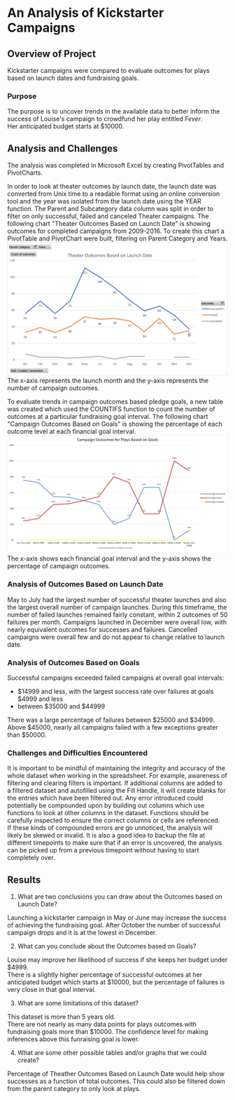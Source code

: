 # An Analysis of Kickstarter Campaigns

## Overview of Project
Kickstarter campaigns were compared to evaluate outcomes for plays based on launch dates and fundraising goals.

### Purpose
The purpose is to uncover trends in the available data to better inform the success of Louise's campaign to crowdfund her play entitled *Fever*.  
Her anticipated budget starts at $10000.

## Analysis and Challenges
The analysis was completed in Microsoft Excel by creating PivotTables and PivotCharts.

In order to look at theater outcomes by launch date, the launch date was converted from Unix time to a readable format using an online conversion tool and the year was isolated from the launch date using the YEAR function. 
The Parent and Subcategory data column was split in order to filter on only successful, failed and canceled Theater campaigns. 
The following chart "Theater Outcomes Based on Launch Date" is showing outcomes for completed campaigns from 2009-2016.
To create this chart a PivotTable and PivotChart were built, filtering on Parent Category and Years.  
![Theater Outcomes vs Launch](/resources/Theater_Outcomes_vs_Launch.png)
The x-axis represents the launch month and the y-axis represents the number of campaign outcomes. 

To evaluate trends in campaign outcomes based pledge goals, a new table was created which used the COUNTIFS function to count the number of outcomes at a particular fundraising goal interval.
The following chart "Campaign Outcomes Based on Goals" is showing the percentage of each outcome level at each financial goal interval.
![Outcomes vs Goals](/resources/Outcomes_vs_Goals.png)
The x-axis shows each financial goal interval and the y-axis shows the percentage of campaign outcomes.

### Analysis of Outcomes Based on Launch Date
May to July had the largest number of successful theater launches and also the largest overall number of campaign launches.
During this timeframe, the number of failed launches remained fairly constant, within 2 outcomes of 50 failures per month.
Campaigns launched in December were overall low, with nearly equivalent outcomes for successes and failures.
Cancelled campaigns were overall few and do not appear to change relative to launch date.

### Analysis of Outcomes Based on Goals
Successful campaigns exceeded failed campaigns at overall goal intervals:
- $14999 and less, with the largest success rate over failures at goals $4999 and less
- between $35000 and $44999

There was a large percentage of failures between $25000 and $34999.
Above $45000, nearly all campaigns failed with a few exceptions greater than $50000.

### Challenges and Difficulties Encountered
It is important to be mindful of maintaining the integrity and accuracy of the whole dataset when working in the spreadsheet.
For example, awareness of filtering and clearing filters is important. If additional columns are added to a filtered dataset and autofilled using the Fill Handle, it will create blanks for the entries which have been filtered out.
Any error introduced could potentially be compounded upon by building out columns which use functions to look at other columns in the dataset.
Functions should be carefully inspected to ensure the correct columns or cells are referenced.  
If these kinds of compounded errors are go unnoticed, the analysis will likely be skewed or invalid.
It is also a good idea to backup the file at different timepoints to make sure that if an error is uncovered, the analysis can be picked up from a previous timepoint without having to start completely over.

## Results

1. What are two conclusions you can draw about the Outcomes based on Launch Date?

Launching a kickstarter campaign in May or June may increase the success of achieving the fundraising goal.
After October the number of successful campaign drops and it is at the lowest in December.

2. What can you conclude about the Outcomes based on Goals?

Louise may improve her likelihood of success if she keeps her budget under $4999.  
There is a slightly higher percentage of successful outcomes at her anticipated budget which starts at $10000, but the percentage of failures is very close in that goal interval.

3. What are some limitations of this dataset?

This dataset is more than 5 years old.  
There are not nearly as many data points for plays outcomes with fundraising goals more than $10000.
The confidence level for making inferences above this funraising goal is lower.

4. What are some other possible tables and/or graphs that we could create?

Percentage of Theather Outcomes Based on Launch Date would help show successes as a function of total outcomes.
This could also be filtered down from the parent category to only look at plays.




